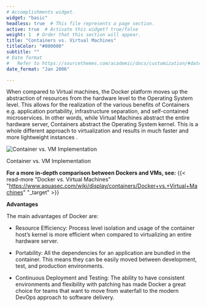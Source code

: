 ```yaml
---
# Accomplishments widget.
widget: "basic"  
headless: true  # This file represents a page section.
active: true  # Activate this widget? true/false
weight: 1  # Order that this section will appear.
title: "Containers vs. Virtual Machines"
titleColor: "#000000"
subtitle: ""
# Date format
#   Refer to https://sourcethemes.com/academic/docs/customization/#date-format
date_format: "Jan 2006"

---
```


When compared to Virtual machines, the Docker platform moves up the abstraction of resources from the hardware level to the Operating System level. This allows for the realization of the various benefits of Containers e.g. application portability, infrastructure separation, and self-contained microservices. In other words, while Virtual Machines abstract the entire hardware server, Containers abstract the Operating System kernel. This is a whole different approach to virtualization and results in much faster and more lightweight instances .

![Container vs. VM Implementation](/images/Container_VM_Implementation.png)




Container vs. VM Implementation



**For a more in-depth comparison between Dockers and VMs, see:** {{< read-more "Docker vs. Virtual Machines" "https://www.aquasec.com/wiki/display/containers/Docker+vs.+Virtual+Machines" "_target"  >}}

<strong>Advantages</strong>


The main advantages of Docker are:

* Resource Efficiency: Process level isolation and usage of the container host’s kernel is more efficient when compared to virtualizing an entire hardware server.

* Portability: All the dependencies for an application are bundled in the container. This means they can be easily moved between development, test, and production environments.

* Continuous Deployment and Testing: The ability to have consistent environments and flexibility with patching has made Docker a great choice for teams that want to move from waterfall to the modern DevOps approach to software delivery.